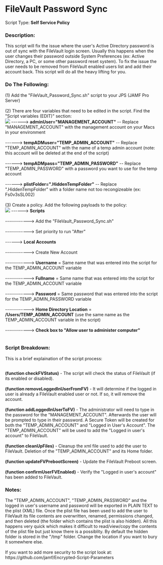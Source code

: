<h1>FileVault Password Sync</h1>

Script Type: <b>Self Service Policy</b><br>

<h3>Description:</h3>
This script will fix the issue where the user's Active Directory password is out of sync with the FileVault login screen.
Usually this happens when the user changes their password outside System Preferences (ex: Active Directory, a PC, or some other
password reset system).  To fix the issue the user needs to be removed from FileVault enabled users list and add their account
back.  This script will do all the heavy lifting for you.<br>

<h3>Do The Following:</h3>
(1) Add the "FileVault_Password_Sync.sh" script to your JPS (JAMF Pro Server)<br><br>
(2) There are four variables that need to be edited in the script.  Find the "Script variables (EDIT)" section:<br>
<img src="https://github.com/stuutz/JAMF-Scripts/blob/master/FileVault_Password_Sync/edit_script_variables1.png">
------> <b>adminUser="MANAGEMENT_ACCOUNT"</b>     -- Replace "MANAGEMENT_ACCOUNT" with the management account on your Macs in your environment<br><br>
------> <b>tempADMuser="TEMP_ADMIN_ACCOUNT"</b>   -- Replace "TEMP_ADMIN_ACCOUNT" with the name of a temp admin account (note: this account will be deleted at the end of the script)<br><br>
------> <b>tempADMpass="TEMP_ADMIN_PASSWORD"</b>  -- Replace "TEMP_ADMIN_PASSWORD" with a password you want to use for the temp account<br><br>
------> <b>plistFolder=".HiddenTempFolder"</b>  -- Replace ".HiddenTempFolder" with a folder name not too recongizeable (ex: Fs0v3sSL002)<br><br>
(3) Create a policy.  Add the following payloads to the policy:<br>
<img src="https://github.com/stuutz/JAMF-Scripts/blob/master/FileVault_Password_Sync/policy_payloads.png">
------> <b>Scripts</b> <br><br>
------------> Add the "FileVault_Password_Sync.sh" <br><br>
------------> Set priority to run "After"<br><br>
------> <b>Local Accounts</b>  <br><br>
------------> Create New Account<br><br>
------------> <b>Username</b> = Same name that was entered into the script for the TEMP_ADMIN_ACCOUNT variable<br><br>
------------> <b>Fullname</b> = Same name that was entered into the script for the TEMP_ADMIN_ACCOUNT variable<br><br>
------------> <b>Password</b> = Same password that was entered into the script for the TEMP_ADMIN_PASSWORD variable<br><br>
------------> <b>Home Directory Location</b> = <b>/Users/TEMP_ADMIN_ACCOUNT</b> (use the same name as the TEMP_ADMIN_ACCOUNT variable in the script)<br><br>
------------> <b>Check box to "Allow user to administer computer"</b><br><br>

<h3>Script Breakdown:</h3>
This is a brief explaination of the script process:<br><br>

<b>(function checkFVStatus)</b> - The script will check the status of FileVault (if its enabled or disabled).<br><br>
<b>(function removeLoggedInUserFromFV)</b> - It will determine if the logged in user is already a FileVault enabled user or not.  If so, it will remove the account.<br><br>
<b>(function addLoggedInUserToFV)</b> - The administrator will need to type in the password for the "MANAGEMENT_ACCOUNT".  Afterwards the user will be prompted to type in their password.  A Secure Token will be created for both the "TEMP_ADMIN_ACCOUNT" and "Logged in User's Account".  The "TEMP_ADMIN_ACCOUNT" will be used to add the "Logged in user's account" to FileVault.<br><br>
<b>(function cleanUpFiles)</b> - Cleanup the xml file used to add the user to FileVault.  Deletion of the "TEMP_ADMIN_ACCOUNT" and its Home folder.<br><br>
<b>(function updateFVPrebootScreen)</b> - Update the FileVault Preboot screen.<br><br>
<b>(function confirmUserFVEnabled)</b> - Verify the "Logged in user's account" has been added to FileVault.<br>

<h3>Notes:</h3>
The "TEMP_ADMIN_ACCOUNT", "TEMP_ADMIN_PASSWORD" and the logged in user's username and password will be exported in PLAIN TEXT to the plist (XML) file.  Once the plist file has been used to add the user to FileVault its file contents are overwritten, renamed, permissions changed, and then deleted (the folder which contains the plist is also hidden).   All this happens very quick which makes it difficult to read/view/copy the contents of the plist file but just know there is a possiblity.  By default the hidden folder is stored in the "/tmp" folder.  Change the location if you want to bury it somewhere else.<br><br>
If you want to add more security to the script look at: https://github.com/jamf/Encrypted-Script-Parameters

